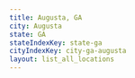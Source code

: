 ```yaml
---
title: Augusta, GA
city: Augusta
state: GA
stateIndexKey: state-ga
cityIndexKey: city-ga-augusta
layout: list_all_locations
---
```

